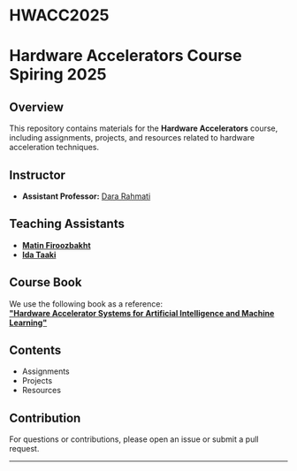 # HWACC2025
# Hardware Accelerators Course Spiring 2025

## Overview
This repository contains materials for the **Hardware Accelerators** course, including assignments, projects, and resources related to hardware acceleration techniques.

## Instructor
- **Assistant Professor:** [Dara Rahmati](https://scholar.google.com/citations?user=xwJgOl0AAAAJ&hl=en)

## Teaching Assistants

- **[Matin Firoozbakht](https://github.com/matinfirooz)**
- **[Ida Taaki](https://github.com/idataaki)**  

## Course Book  
We use the following book as a reference:  
[**"Hardware Accelerator Systems for Artificial Intelligence and Machine Learning"**](https://link.springer.com/book/10.1007/978-3-031-01766-7)  

## Contents 
- Assignments  
- Projects  
- Resources  

## Contribution  
For questions or contributions, please open an issue or submit a pull request.  

---
